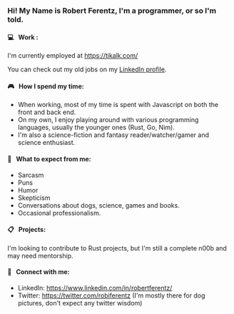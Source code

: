 ### Hi! My Name is Robert Ferentz, I'm a programmer, or so I'm told.

#### :computer:&nbsp;&nbsp; Work  :
I'm currently employed at https://tikalk.com/

You can check out my old jobs on my [LinkedIn profile](https://www.linkedin.com/in/robertferentz/).

#### :video_game:&nbsp;&nbsp; How I spend my time:
 - When working, most of my time is spent with Javascript on both the front and back end.
 - On my own, I enjoy playing around with various programming languages, usually the younger ones (Rust, Go, Nim).
 - I'm also a science-fiction and fantasy reader/watcher/gamer and science enthusiast.
 
#### :imp:&nbsp;&nbsp; What to expect from me:
- Sarcasm
- Puns
- Humor
- Skepticism
- Conversations about dogs, science, games and books.
- Occasional professionalism.

#### :clipboard:&nbsp;&nbsp; Projects:
I'm looking to contribute to Rust projects, but I'm still a complete n00b and may need mentorship.

#### :electric_plug:&nbsp;&nbsp; Connect with me:
- LinkedIn: https://www.linkedin.com/in/robertferentz/
- Twitter: https://twitter.com/robiferentz (I'm mostly there for dog pictures, don't expect any twitter wisdom)


